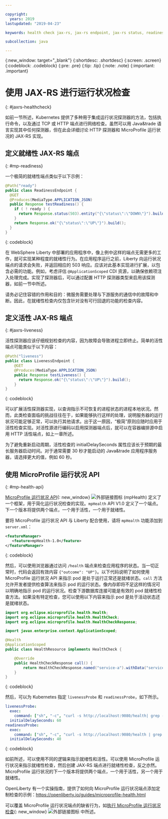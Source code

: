 ```yaml
---

copyright:
  years: 2019
lastupdated: "2019-04-23"

keywords: health check jax-rs, jax-rs endpoint, jax-rs status, readiness jax-rs, liveness jax-rs, microprofile health

subcollection: java

---
```


{:new_window: target="_blank"}
{:shortdesc: .shortdesc}
{:screen: .screen}
{:codeblock: .codeblock}
{:pre: .pre}
{:tip: .tip}
{:note: .note}
{:important: .important}

# 使用 JAX-RS 进行运行状况检查
{: #jaxrs-healthcheck}

如前一节所述，Kubernetes 提供了多种用于集成运行状况探测器的方法，包括执行命令，以及通过 TCP 或 HTTP 端点进行网络检查。虽然可以用 Java&trade 语言实现其中任何探测器，但在此会详细讨论 HTTP 探测器和 MicroProfile 运行状况的 JAX-RS 实现。

## 定义就绪性 JAX-RS 端点
{: #mp-readiness}

一个极简的就绪性端点类似于以下示例：

```java
@Path("ready")
public class ReadinessEndpoint {
  @GET
  @Produces(MediaType.APPLICATION_JSON)
  public Response testReadiness() {
    if ( ! ready ) {
      return Response.status(503).entity("{\"status\":\"DOWN\"}").build();
    }
    return Response.ok("{\"status\":\"UP\"}").build();
  }
}
```
{: codeblock}

在 WebSphere Liberty 中部署的应用程序中，像上例中这样的端点无需更多的工作，就可实现某种程度的就绪性行为。在应用程序运行之前，Liberty 向运行状况端点的请求会失败，并返回相应的 503 响应。应该对此基本实现进行扩展，以包含必需的功能。例如，考虑评估 `@ApplicationScoped` CDI 资源，以确保依赖项注入处理完成。实现了探测器后，可以通过配置 HTTP 探测器类型来启用该探测器，如前一节中所述。

请务必记住容错的作用和目的：微服务需要处理与下游服务的通信中的故障和中断。因此，在就绪性检查内仅包含针对没有可行回退的功能的检查内容。

## 定义活性 JAX-RS 端点
{: #jaxrs-liveness}

活性探测器应该仔细规划检查的内容，因为故障会导致进程立即终止。简单的活性端点可能类似于以下内容：

```java
@Path("liveness")
public class LivenessEndpoint {
    @GET
    @Produces(MediaType.APPLICATION_JSON)
    public Response testLiveness() {
      return Response.ok("{\"status\":\"UP\"}").build();
    }
}
```
{: codeblock}

可以扩展活性探测器实现，以查询指示不可恢复的进程状态的进程本地状况。然而，此类检查面临的挑战往往在于，如果能够执行这样的处理，说明服务器的运行状况可能足够正常，可以执行其他请求。出于这一原因，“极简”原则应随时应用于活性检查实现。对活性源进行编码以启用探测器端点后，就可以在容器编排源中启用 HTTP 活性端点，如上一章所述。

为了避免重新启动周期，活性检查的 initialDelaySeconds 属性应该长于预期的最长服务器启动时间。对于通常需要 30 秒才能启动的 Java&trade 应用程序服务器，请选择更大的值，例如 60 秒。

## 使用 MicroProfile 运行状况 API
{: #mp-health-api}

[MicroProfile 运行状况 API](https://www.ibm.com/support/knowledgecenter/en/SSEQTP_liberty/com.ibm.websphere.wlp.doc/ae/twlp_microprofile_healthcheck.html){: new_window} ![外部链接图标](../icons/launch-glyph.svg "外部链接图标") (mpHealth) 定义了一个框架，用于简化运行状况检查的实现。`mpHealth` API V1.0 定义了一个端点。下一个版本将提供两个端点，一个用于活性，一个用于就绪性。

要将 MicroProfile 运行状况 API 与 Liberty 配合使用，请将 `mpHealth` 功能添加到 `server.xml`：

```xml
<featureManager>
   <feature>mpHealth-1.0</feature>
</featureManager>
```
{: codeblock}

然后，可以使用浏览器通过访问 `/health` 端点来检查应用程序的状态。当一切正常时，代码会返回有效内容 `{"outcome": "UP"}`。以下代码说明了如何使用 MicroProfile 运行状况 API 来指示 pod 是处于运行正常还是就绪状态。`call` 方法允许开发者提供检查算法来指示 pod 的运行状态。像内存即将不足这样的情况可以明确地指示 pod 的运行状况。检查下游数据库连接可能是有效的 pod 就绪性检查方法。如果没有特定检查，您可以使用以下内容来指示 pod 是处于活动状态还是就绪状态。

```java
import org.eclipse.microprofile.health.Health;
import org.eclipse.microprofile.health.HealthCheck;
import org.eclipse.microprofile.health.HealthCheckResponse;

import javax.enterprise.context.ApplicationScoped;

@Health
@ApplicationScoped
public class HealthResource implements HealthCheck {

    @Override
    public HealthCheckResponse call() {
        return HealthCheckResponse.named("service-a").withData("service-a", "ok").up().build();
    }
}
```
{: codeblock}

然后，可以为 Kubernetes 指定 `livenessProbe` 和 `readinessProbe`，如下所示。
```yaml
livenessProbe:
  exec:
    command: ["sh", "-c", "curl -s http://localhost:9080/health| grep -q service-a"]
  initialDelaySeconds: 60
readinessProbe:
  exec:
    command: ["sh", "-c", "curl -s http://localhost:9080/health | grep -q service-a"]
  initialDelaySeconds: 40
```
{: codeblock}

如前所述，可以使用不同的逻辑来指示就绪性和活性。可以使用 MicroProfile 运行状况来指示就绪性检查，然后创建 JAX-RS 端点进行就绪性检查，反之亦然。MicroProfile 运行状况的下一个版本将提供两个端点，一个用于活性，另一个用于就绪性。

OpenLiberty 有一个实操指南，提供了如何向 MicroProfile 运行状况端点添加定制检查的示例：https://openliberty.io/guides/microprofile-health.html

可以覆盖 MicroProfile 运行状况端点的缺省行为，如[执行 MicroProfile 运行状况检查](https://www.ibm.com/support/knowledgecenter/en/SSEQTP_liberty/com.ibm.websphere.wlp.doc/ae/twlp_microprofile_healthcheck.html){: new_window} ![外部链接图标](../icons/launch-glyph.svg "外部链接图标") 中所述。
